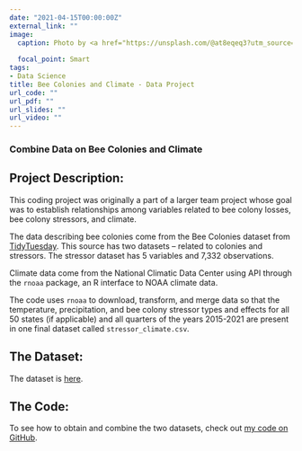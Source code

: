 ```yaml
---
date: "2021-04-15T00:00:00Z"
external_link: ""
image:
  caption: Photo by <a href="https://unsplash.com/@at8eqeq3?utm_source=unsplash&utm_medium=referral&utm_content=creditCopyText">Dmitry Grigoriev</a> on <a href="https://unsplash.com/s/photos/bee?utm_source=unsplash&utm_medium=referral&utm_content=creditCopyText">Unsplash</a>
  
  focal_point: Smart
tags:
- Data Science
title: Bee Colonies and Climate - Data Project
url_code: ""
url_pdf: ""
url_slides: ""
url_video: ""
---
```


### Combine Data on Bee Colonies and Climate

## Project Description:
This coding project was originally a part of a larger team project whose goal was to
establish relationships among variables related to bee colony losses,
bee colony stressors, and climate.

The data describing bee colonies come from the Bee Colonies dataset from
[TidyTuesday](https://github.com/rfordatascience/tidytuesday/blob/master/data/2022/2022-01-11/readme.md#bee-colonies).
This source has two datasets – related to colonies and stressors. The
stressor dataset has 5 variables and 7,332 observations.

Climate data come from the National Climatic Data Center using
API through the `rnoaa` package, an R interface to NOAA climate data.

The code uses `rnoaa` to download, transform, and
merge data so that the temperature, precipitation, and bee colony
stressor types and effects for all 50 states (if applicable) and all
quarters of the years 2015-2021 are present in one final dataset called
`stressor_climate.csv`.

## The Dataset:
The dataset is [here](https://github.com/pawelrybacki/bee-colony-stressor-climate/blob/main/stressor_climate.csv).

## The Code:
To see how to obtain and combine the two datasets, check out [my code on GitHub](https://github.com/pawelrybacki/bee-colony-stressor-climate).



